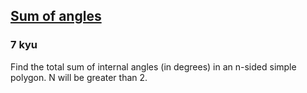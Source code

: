 <h2><a href=https://www.codewars.com/kata/5a03b3f6a1c9040084001765/train/python target="_blank">Sum of angles</a></h2><h3>7 kyu</h3><p>Find the total sum of internal angles (in degrees) in an n-sided simple polygon. N will be greater than 2.</p>